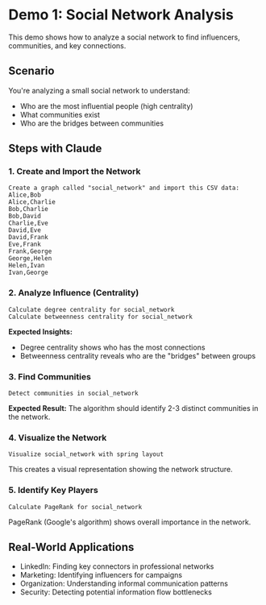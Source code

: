# Demo 1: Social Network Analysis

This demo shows how to analyze a social network to find influencers, communities, and key connections.

## Scenario

You're analyzing a small social network to understand:

- Who are the most influential people (high centrality)
- What communities exist
- Who are the bridges between communities

## Steps with Claude

### 1. Create and Import the Network

```
Create a graph called "social_network" and import this CSV data:
Alice,Bob
Alice,Charlie
Bob,Charlie
Bob,David
Charlie,Eve
David,Eve
David,Frank
Eve,Frank
Frank,George
George,Helen
Helen,Ivan
Ivan,George
```

### 2. Analyze Influence (Centrality)

```
Calculate degree centrality for social_network
Calculate betweenness centrality for social_network
```

**Expected Insights:**

- Degree centrality shows who has the most connections
- Betweenness centrality reveals who are the "bridges" between groups

### 3. Find Communities

```
Detect communities in social_network
```

**Expected Result:**
The algorithm should identify 2-3 distinct communities in the network.

### 4. Visualize the Network

```
Visualize social_network with spring layout
```

This creates a visual representation showing the network structure.

### 5. Identify Key Players

```
Calculate PageRank for social_network
```

PageRank (Google's algorithm) shows overall importance in the network.

## Real-World Applications

- LinkedIn: Finding key connectors in professional networks
- Marketing: Identifying influencers for campaigns
- Organization: Understanding informal communication patterns
- Security: Detecting potential information flow bottlenecks
